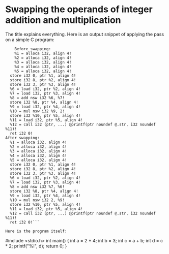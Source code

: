 # Swapping the operands of integer addition and multiplication
The title explains everything. Here is an output snippet of applying the pass on a simple C program:
```
    Before swapping:
    %1 = alloca i32, align 4!
    %2 = alloca i32, align 4!
    %3 = alloca i32, align 4!
    %4 = alloca i32, align 4!
    %5 = alloca i32, align 4!
  store i32 0, ptr %1, align 4!
  store i32 8, ptr %2, align 4!
  store i32 3, ptr %3, align 4!
  %6 = load i32, ptr %2, align 4!
  %7 = load i32, ptr %3, align 4!
  %8 = add nsw i32 %6, %7!
  store i32 %8, ptr %4, align 4!
  %9 = load i32, ptr %4, align 4!
  %10 = mul nsw i32 %9, 2!
  store i32 %10, ptr %5, align 4!
  %11 = load i32, ptr %5, align 4!
  %12 = call i32 (ptr, ...) @printf(ptr noundef @.str, i32 noundef %11)!
  ret i32 0!
After swapping:
  %1 = alloca i32, align 4!
  %2 = alloca i32, align 4!
  %3 = alloca i32, align 4!
  %4 = alloca i32, align 4!
  %5 = alloca i32, align 4!
  store i32 0, ptr %1, align 4!
  store i32 8, ptr %2, align 4!
  store i32 3, ptr %3, align 4!
  %6 = load i32, ptr %2, align 4!
  %7 = load i32, ptr %3, align 4!
  %8 = add nsw i32 %7, %6!
  store i32 %8, ptr %4, align 4!
  %9 = load i32, ptr %4, align 4!
  %10 = mul nsw i32 2, %9!
  store i32 %10, ptr %5, align 4!
  %11 = load i32, ptr %5, align 4!
  %12 = call i32 (ptr, ...) @printf(ptr noundef @.str, i32 noundef %11)!
  ret i32 0!```

Here is the program itself:
```
#include <stdio.h>
int main() {
   int a = 2 * 4;
   int b = 3;
   int c = a + b;
   int d = c * 2;
   printf("%i", d);
   return 0;
}
```

